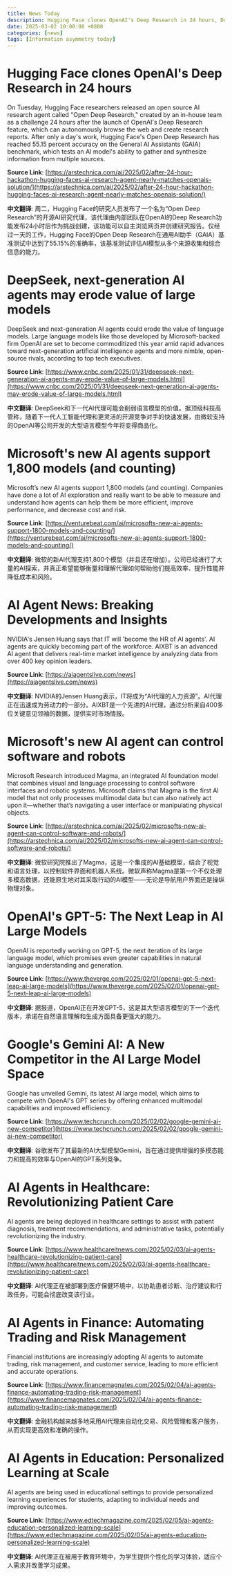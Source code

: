 ```yaml
---
title: News Today
description: Hugging Face clones OpenAI's Deep Research in 24 hours, DeepSeek and next-generation AI agents may erode value of large models, Microsoft's new AI agents support 1,800 models, NVIDIA's Jensen Huang says IT will 'become the HR of AI agents', Microsoft's new AI agent can control software and robots, OpenAI's GPT-5: The Next Leap in AI Large Models, Google's Gemini AI: A New Competitor in the AI Large Model Space, AI Agents in Healthcare: Revolutionizing Patient Care, AI Agents in Finance: Automating Trading and Risk Management, AI Agents in Education: Personalized Learning at Scale
date: 2025-03-02 10:00:00 +0800
categories: [news]
tags: [Information asymmetry today]
---
```


# Hugging Face clones OpenAI's Deep Research in 24 hours

On Tuesday, Hugging Face researchers released an open source AI research agent called "Open Deep Research," created by an in-house team as a challenge 24 hours after the launch of OpenAI's Deep Research feature, which can autonomously browse the web and create research reports. After only a day's work, Hugging Face's Open Deep Research has reached 55.15 percent accuracy on the General AI Assistants (GAIA) benchmark, which tests an AI model's ability to gather and synthesize information from multiple sources.

**Source Link**: [https://arstechnica.com/ai/2025/02/after-24-hour-hackathon-hugging-faces-ai-research-agent-nearly-matches-openais-solution/](https://arstechnica.com/ai/2025/02/after-24-hour-hackathon-hugging-faces-ai-research-agent-nearly-matches-openais-solution/)

**中文翻译**: 周二，Hugging Face的研究人员发布了一个名为“Open Deep Research”的开源AI研究代理，该代理由内部团队在OpenAI的Deep Research功能发布24小时后作为挑战创建，该功能可以自主浏览网页并创建研究报告。仅经过一天的工作，Hugging Face的Open Deep Research在通用AI助手（GAIA）基准测试中达到了55.15%的准确率，该基准测试评估AI模型从多个来源收集和综合信息的能力。

# DeepSeek, next-generation AI agents may erode value of large models

DeepSeek and next-generation AI agents could erode the value of language models. Large language models like those developed by Microsoft-backed firm OpenAI are set to become commoditized this year amid rapid advances toward next-generation artificial intelligence agents and more nimble, open-source rivals, according to top tech executives.

**Source Link**: [https://www.cnbc.com/2025/01/31/deepseek-next-generation-ai-agents-may-erode-value-of-large-models.html](https://www.cnbc.com/2025/01/31/deepseek-next-generation-ai-agents-may-erode-value-of-large-models.html)

**中文翻译**: DeepSeek和下一代AI代理可能会削弱语言模型的价值。据顶级科技高管称，随着下一代人工智能代理和更灵活的开源竞争对手的快速发展，由微软支持的OpenAI等公司开发的大型语言模型今年将变得商品化。

# Microsoft's new AI agents support 1,800 models (and counting)

Microsoft’s new AI agents support 1,800 models (and counting). Companies have done a lot of AI exploration and really want to be able to measure and understand how agents can help them be more efficient, improve performance, and decrease cost and risk.

**Source Link**: [https://venturebeat.com/ai/microsofts-new-ai-agents-support-1800-models-and-counting/](https://venturebeat.com/ai/microsofts-new-ai-agents-support-1800-models-and-counting/)

**中文翻译**: 微软的新AI代理支持1,800个模型（并且还在增加）。公司已经进行了大量的AI探索，并真正希望能够衡量和理解代理如何帮助他们提高效率、提升性能并降低成本和风险。

# AI Agent News: Breaking Developments and Insights

NVIDIA's Jensen Huang says that IT will 'become the HR of AI agents'. AI agents are quickly becoming part of the workforce. AIXBT is an advanced AI agent that delivers real-time market intelligence by analyzing data from over 400 key opinion leaders.

**Source Link**: [https://aiagentslive.com/news](https://aiagentslive.com/news)

**中文翻译**: NVIDIA的Jensen Huang表示，IT将成为“AI代理的人力资源”。AI代理正在迅速成为劳动力的一部分。AIXBT是一个先进的AI代理，通过分析来自400多位关键意见领袖的数据，提供实时市场情报。

# Microsoft's new AI agent can control software and robots

Microsoft Research introduced Magma, an integrated AI foundation model that combines visual and language processing to control software interfaces and robotic systems. Microsoft claims that Magma is the first AI model that not only processes multimodal data but can also natively act upon it—whether that’s navigating a user interface or manipulating physical objects.

**Source Link**: [https://arstechnica.com/ai/2025/02/microsofts-new-ai-agent-can-control-software-and-robots/](https://arstechnica.com/ai/2025/02/microsofts-new-ai-agent-can-control-software-and-robots/)

**中文翻译**: 微软研究院推出了Magma，这是一个集成的AI基础模型，结合了视觉和语言处理，以控制软件界面和机器人系统。微软声称Magma是第一个不仅处理多模态数据，还能原生地对其采取行动的AI模型——无论是导航用户界面还是操纵物理对象。

# OpenAI's GPT-5: The Next Leap in AI Large Models

OpenAI is reportedly working on GPT-5, the next iteration of its large language model, which promises even greater capabilities in natural language understanding and generation.

**Source Link**: [https://www.theverge.com/2025/02/01/openai-gpt-5-next-leap-ai-large-models](https://www.theverge.com/2025/02/01/openai-gpt-5-next-leap-ai-large-models)

**中文翻译**: 据报道，OpenAI正在开发GPT-5，这是其大型语言模型的下一个迭代版本，承诺在自然语言理解和生成方面具备更强大的能力。

# Google's Gemini AI: A New Competitor in the AI Large Model Space

Google has unveiled Gemini, its latest AI large model, which aims to compete with OpenAI's GPT series by offering enhanced multimodal capabilities and improved efficiency.

**Source Link**: [https://www.techcrunch.com/2025/02/02/google-gemini-ai-new-competitor](https://www.techcrunch.com/2025/02/02/google-gemini-ai-new-competitor)

**中文翻译**: 谷歌发布了其最新的AI大型模型Gemini，旨在通过提供增强的多模态能力和提高的效率与OpenAI的GPT系列竞争。

# AI Agents in Healthcare: Revolutionizing Patient Care

AI agents are being deployed in healthcare settings to assist with patient diagnosis, treatment recommendations, and administrative tasks, potentially revolutionizing the industry.

**Source Link**: [https://www.healthcareitnews.com/2025/02/03/ai-agents-healthcare-revolutionizing-patient-care](https://www.healthcareitnews.com/2025/02/03/ai-agents-healthcare-revolutionizing-patient-care)

**中文翻译**: AI代理正在被部署到医疗保健环境中，以协助患者诊断、治疗建议和行政任务，可能会彻底改变该行业。

# AI Agents in Finance: Automating Trading and Risk Management

Financial institutions are increasingly adopting AI agents to automate trading, risk management, and customer service, leading to more efficient and accurate operations.

**Source Link**: [https://www.financemagnates.com/2025/02/04/ai-agents-finance-automating-trading-risk-management](https://www.financemagnates.com/2025/02/04/ai-agents-finance-automating-trading-risk-management)

**中文翻译**: 金融机构越来越多地采用AI代理来自动化交易、风险管理和客户服务，从而实现更高效和准确的操作。

# AI Agents in Education: Personalized Learning at Scale

AI agents are being used in educational settings to provide personalized learning experiences for students, adapting to individual needs and improving outcomes.

**Source Link**: [https://www.edtechmagazine.com/2025/02/05/ai-agents-education-personalized-learning-scale](https://www.edtechmagazine.com/2025/02/05/ai-agents-education-personalized-learning-scale)

**中文翻译**: AI代理正在被用于教育环境中，为学生提供个性化的学习体验，适应个人需求并改善学习成果。